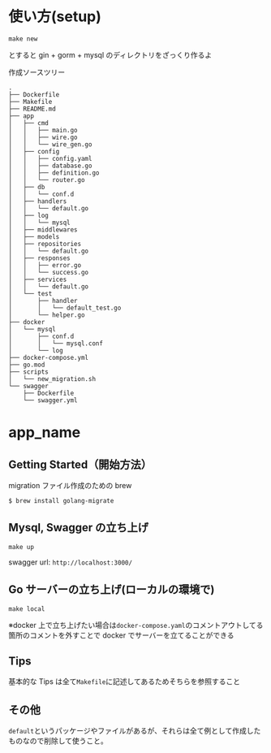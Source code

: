 # 使い方(setup)

```shell
make new
```

とすると
gin + gorm + mysql のディレクトリをざっくり作るよ

作成ソースツリー

```
.
├── Dockerfile
├── Makefile
├── README.md
├── app
│   ├── cmd
│   │   ├── main.go
│   │   ├── wire.go
│   │   └── wire_gen.go
│   ├── config
│   │   ├── config.yaml
│   │   ├── database.go
│   │   ├── definition.go
│   │   └── router.go
│   ├── db
│   │   └── conf.d
│   ├── handlers
│   │   └── default.go
│   ├── log
│   │   └── mysql
│   ├── middlewares
│   ├── models
│   ├── repositories
│   │   └── default.go
│   ├── responses
│   │   ├── error.go
│   │   └── success.go
│   ├── services
│   │   └── default.go
│   └── test
│       ├── handler
│       │   └── default_test.go
│       └── helper.go
├── docker
│   └── mysql
│       ├── conf.d
│       │   └── mysql.conf
│       └── log
├── docker-compose.yml
├── go.mod
├── scripts
│   └── new_migration.sh
└── swagger
    ├── Dockerfile
    └── swagger.yml
```

# app_name

## Getting Started（開始方法）

migration ファイル作成のための brew

```shell
$ brew install golang-migrate
```

## Mysql, Swagger の立ち上げ

```
make up
```

swagger url: `http://localhost:3000/`

## Go サーバーの立ち上げ(ローカルの環境で)

```
make local
```

※docker 上で立ち上げたい場合は`docker-compose.yaml`のコメントアウトしてる箇所のコメントを外すことで docker でサーバーを立てることができる

## Tips

基本的な Tips は全て`Makefile`に記述してあるためそちらを参照すること

## その他

`default`というパッケージやファイルがあるが、それらは全て例として作成したものなので削除して使うこと。
